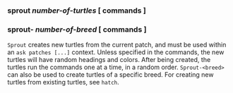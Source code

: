 ### **sprout** *number-of-turtles* [ commands ]
### **sprout-<breed>** *number-of-breed* [ commands ]
`Sprout` creates new turtles from the current patch, and must be used within an `ask patches [...]` context.  Unless specified in the commands, the new turtles will have random headings and colors. After being created, the turtles run the commands one at a time, in a random order. `Sprout-<breed>` can also be used to create turtles of a specific breed. For creating new turtles from existing turtles, see `hatch`. 